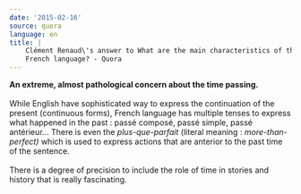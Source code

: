 ```yaml
---
date: '2015-02-16'
source: quora
language: en
title: |
    Clément Renaud\'s answer to What are the main characteristics of the
    French language? - Quora
---
```


**An extreme, almost pathological concern about the time passing.**\
\
While English have sophisticated way to express the continuation of the
present (continuous forms), French language has multiple tenses to
express what happened in the past : passé composé, passé simple, passé
antérieur\... There is even the *plus-que-parfait* (literal meaning :
*more-than-perfect)* which is used to express actions that are anterior
to the past time of the sentence.\
\
There is a degree of precision to include the role of time in stories
and history that is really fascinating.
